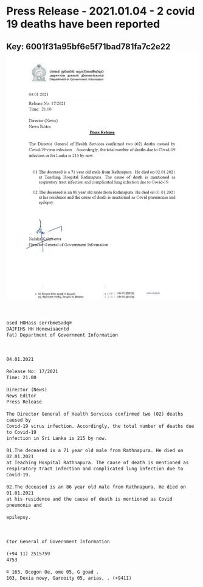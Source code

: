# Press Release - 2021.01.04 - 2 covid 19 deaths have been reported 
Key: 6001f31a95bf6e5f71bad781fa7c2e22 
![img](img/6001f31a95bf6e5f71bad781fa7c2e22.jpg)
---
```
 

osed HOHass serrbmeSadq®
DAIFIHS HH Honewiaaentd
fat) Department of Government Information

  

04.01.2021

Release No: 17/2021
Time: 21.00

Director (News)
News Editor
Press Release

The Director General of Health Services confirmed two (02) deaths caused by
Covid-19 virus infection. Accordingly, the total number of deaths due to Covid-19
infection in Sri Lanka is 215 by now.

01.The deceased is a 71 year old male from Rathnapura. He died on 02.01.2021
at Teaching Hospital Rathnapura. The cause of death is mentioned as
respiratory tract infection and complicated lung infection due to Covid-19.

02.The deceased is an 86 year old male from Rathnapura. He died on 01.01.2021
at his residence and the cause of death is mentioned as Covid pneumonia and

epilepsy.

   

€tor General of Government Information

(+94 11) 2515759
4753

© 163, Bcogon Oe, ome 05, G goad .
103, Dexia nowy, Garooity 05, arias, . (+9411)

 

```
